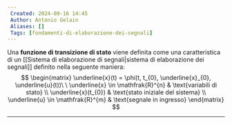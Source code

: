 ```yaml
---
 Created: 2024-09-16 14:45
 Author: Antonio Gelain
 Aliases: []
 Tags: [fondamenti-di-elaborazione-dei-segnali]
---
```


Una **funzione di transizione di stato** viene definita come una caratteristica di un [[Sistema di elaborazione di segnali|sistema di elaborazione dei segnali]] definito nella seguente maniera:
$$
\begin{matrix}
\underline{x}(t) = \phi(t, t_{0}, \underline{x}_{0}, \underline{u}(t))\ \ \underline{x} \in \mathfrak{R}^{n} & \text{variabili di stato} \\
\underline{x}(t_{0}) & \text{stato iniziale del sistema} \\ 
\underline{u} \in \mathfrak{R}^{m} & \text{segnale in ingresso}
\end{matrix}
$$

---

